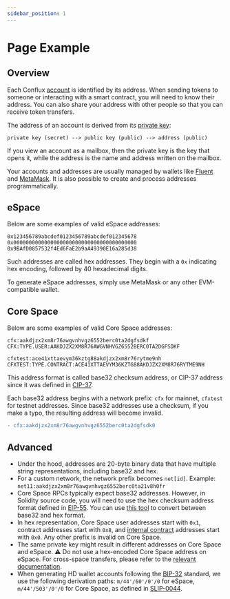 ```yaml
---
sidebar_position: 1
---
```


# Page Example

## Overview

Each Conflux [account](https://hackmd.io/@thegaram/rymwcvajq) is identified by its address. When sending tokens to someone or interacting with a smart contract, you will need to know their address. You can also share your address with other people so that you can receive token transfers.

The address of an account is derived from its [private key](https://hackmd.io/@thegaram/rymwcvajq):

```
private key (secret) --> public key (public) --> address (public)
```

If you view an account as a mailbox, then the private key is the key that opens it, while the address is the name and address written on the mailbox.

Your accounts and addresses are usually managed by wallets like [Fluent](https://fluentwallet.com/) and [MetaMask](https://metamask.io/). It is also possible to create and process addresses programmatically.

## eSpace

Below are some examples of valid eSpace addresses:

```
0x123456789abcdef0123456789abcdef012345678
0x0000000000000000000000000000000000000000
0x9BAfD0857532f4Ed6FaE2b9aA49390E16a285d38
```

Such addresses are called hex addresses. They begin with a ``` 0x ``` indicating hex encoding, followed by 40 hexadecimal digits.

To generate eSpace addresses, simply use MetaMask or any other EVM-compatible wallet.

## Core Space

Below are some examples of valid Core Space addresses:

```
cfx:aakdjzx2xm8r76awgvnhvgz6552berc0ta2dgfsdkf
CFX:TYPE.USER:AAKDJZX2XM8R76AWGVNHVGZ6552BERC0TA2DGFSDKF

cfxtest:ace41xttaevym36kztg88akdjzx2xm8r76rytme9nh
CFXTEST:TYPE.CONTRACT:ACE41XTTAEVYM36KZTG88AKDJZX2XM8R76RYTME9NH
```

This address format is called base32 checksum address, or CIP-37 address since it was defined in [CIP-37](https://github.com/Conflux-Chain/CIPs/blob/master/CIPs/cip-37.md).

Each base32 address begins with a network prefix: ```cfx``` for mainnet, ```cfxtest``` for testnet addresses. Since base32 addresses use a checksum, if you make a typo, the resulting address will become invalid.

```diff
- cfx:aakdjzx2xm8r76awgvnhvgz6552berc0ta2dgfsdk0
```

## Advanced

- Under the hood, addresses are 20-byte binary data that have multiple string representations, including base32 and hex.
- For a custom network, the network prefix becomes ```net[id]```. Example: ```net11:aakdjzx2xm8r76awgvnhvgz6552berc0ta21v8h0fr```
- Core Space RPCs typically expect base32 addresses. However, in Solidity source code, you will need to use the hex checksum address format defined in [EIP-55](https://eips.ethereum.org/EIPS/eip-55). You can use [this tool](https://confluxscan.io/address-converter) to convert between base32 and hex format.
- In hex representation, Core Space user addresses start with ```0x1```, contract addresses start with ```0x8```, and [internal contract](https://hackmd.io/@thegaram/rymwcvajq) addresses start with ```0x0```. Any other prefix is invalid on Core Space.
- The same private key might result in different addresses on Core Space and eSpace. ⚠️ Do not use a hex-encoded Core Space address on eSpace. For cross-space transfers, please refer to the [relevant documentation](https://hackmd.io/@thegaram/rymwcvajq).
- When generating HD wallet accounts following the [BIP-32](https://github.com/bitcoin/bips/blob/master/bip-0032.mediawiki) standard, we use the following derivation paths: ```m/44'/60'/0'/0``` for eSpace, ```m/44'/503'/0'/0``` for Core Space, as defined in [SLIP-0044](https://github.com/satoshilabs/slips/blob/master/slip-0044.md).

